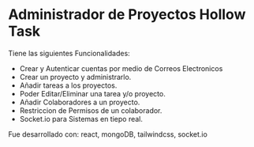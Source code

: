 # Administrador de Proyectos Hollow Task 

Tiene las siguientes Funcionalidades:

* Crear y Autenticar cuentas por medio de Correos Electronicos
* Crear un proyecto y administrarlo.
* Añadir tareas a los proyectos.
* Poder Editar/Eliminar una tarea y/o proyecto.
* Añadir Colaboradores a un proyecto.
* Restriccion de Permisos de un colaborador.
* Socket.io para Sistemas en tiepo real.

Fue desarrollado con: react, mongoDB, tailwindcss, socket.io